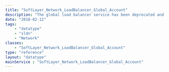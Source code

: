 ```yaml
---
title: "SoftLayer_Network_LoadBalancer_Global_Account"
description: "The global load balancer service has been deprecated and is no longer available. "
date: "2018-02-12"
tags:
    - "datatype"
    - "sldn"
    - "Network"
classes:
    - "SoftLayer_Network_LoadBalancer_Global_Account"
type: "reference"
layout: "datatype"
mainService : "SoftLayer_Network_LoadBalancer_Global_Account"
---
```

